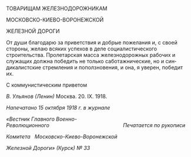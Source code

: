 ТОВАРИЩАМ ЖЕЛЕЗНОДОРОЖНИКАМ

МОСКОВСКО-КИЕВО-ВОРОНЕЖСКОЙ

ЖЕЛЕЗНОЙ ДОРОГИ

От души благодарю за приветствия и добрые пожелания и, с своей стороны, желаю всяких успехов в деле социалистического строительства. Пролетарская масса железно­дорожных рабочих и служащих должна победить не только саботажнические, но и син­дикалистские стремления и поползновения, и она, я уверен, победит их.

С коммунистическим приветом

_В. Ульянов (Ленин)_ Москва. 20. IX. 1918.

_Напечатано 15 октября 1918 г. в журнале_

_«Вестник Главного Военно-Революционного_                                                   _Печатается по рукописи_

_Комитета   Московско-Киево-Воронежской_

_Железной Дороги» (Курск) № 33_